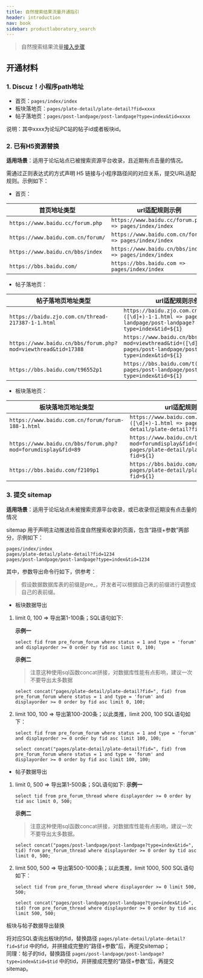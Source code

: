 ```yaml
---
title: 自然搜索结果流量开通指引
header: introduction
nav: book
sidebar: productlaboratory_search
---
```






> 自然搜索结果流量[接入步骤](https://smartprogram.baidu.com/docs/introduction/intro/)

##  开通材料
  

###  1.  Discuz！小程序path地址  


* 首页：`pages/index/index ` 
* 板块落地页：`pages/plate-detail/plate-detail?fid=xxxx  `
* 帖子落地页：`pages/post-landpage/post-landpage?type=index&tid=xxxx`

说明：其中xxxx为论坛PC站的帖子id或者板块id。

###  2.  已有H5资源替换  

**适用场景**：适用于论坛站点已被搜索资源平台收录，且近期有点击量的情况。

需通过正则表达式的方式声明 H5 链接与小程序路径间的对应关系，提交URL适配规则。示例如下：

- 首页：

|首页地址类型 | url适配规则示例 | 
|---|---|
|`https://www.baidu.cc/forum.php` |`https://www.baidu.cc/forum.php => pages/index/index`| 
|`https://www.baidu.com.cn/forum/`|`https://www.baidu.com.cn/forum/ => pages/index/index` | 
|`https://www.baidu.cn/bbs/index`|`https://www.baidu.cn/bbs/index => pages/index/index`  | 
|`https://bbs.baidu.com/ `|`https://bbs.baidu.com => pages/index/index ` | 


- 帖子落地页：

|帖子落地页地址类型 | url适配规则示例 | 
|---|---|
|`https://baidu.zjo.com.cn/thread-217387-1-1.html `|`https://baidu.zjo.com.cn/thread-([\d]+)-1-1.html => pages/post-landpage/post-landpage?type=index&tid=${1} `| 
|`https://www.baidu.cn/bbs/forum.php?mod=viewthread&tid=17388` |`https://www.baidu.cn/bbs/forum.php?mod=viewthread&tid=([\d]+) => pages/post-landpage/post-landpage?type=index&tid=${1}` | 
|`https://bbs.baidu.com/t96552p1` |`https://bbs.baidu.com/t([\d]+)p1 => pages/post-landpage/post-landpage?type=index&tid=${1}`| 


- 板块落地页：

|板块落地页地址类型 | url适配规则示例 | 
|---|---|
|`https://www.baidu.com.cn/forum/forum-188-1.html` |`https://www.baidu.com.cn/forum/forum-([\d]+)-1.html => pages/plate-detail/plate-detail?fid=${1} `| 
| `https://www.baidu.cn/bbs/forum.php?mod=forumdisplay&fid=89`|`https://www.baidu.cn/bbs/forum.php?mod=forumdisplay&fid=([\d]+) => pages/plate-detail/plate-detail?fid=${1}`  | 
|`https://bbs.baidu.com/f2109p1 `|`https://bbs.baidu.com/f([\d]+)p1 => pages/plate-detail/plate-detail?fid=${1}` | 


###  3.  提交 sitemap 

**适用场景**：适用于论坛站点未被搜索资源平台收录，或已收录但近期没有点击量的情况

sitemap 用于声明主动推送给百度自然搜索收录的页面，包含“路径+参数”两部分，示例如下：

```
pages/index/index  
pages/plate-detail/plate-detail?fid=1234  
pages/post-landpage/post-landpage?type=index&tid=1234  
```

其中，参数导出命令行如下，供参考：

> 假设数据数据库表的前缀是pre_，开发者可以根据自己表的前缀进行调整成自己的表前缀。

* 板块数据导出 

1. limit 0, 100 => 导出第1-100条；SQL语句如下:
	
	**示例一**
	```	
	select fid from pre_forum_forum where status = 1 and type = 'forum' and displayorder >= 0 order by fid asc limit 0, 100;
	``` 
	
	**示例二**

	> 注意这种使用sql函数concat拼接，对数据库性能有点影响，建议一次不要导出太多数据

	```	
	select concat("pages/plate-detail/plate-detail?fid=", fid) from pre_forum_forum where status = 1 and type = 'forum' and displayorder >= 0 order by fid asc limit 0, 100;
	```	
2. limit 100, 100 => 导出第100-200条；以此类推，limit 200, 100 SQL语句如下：
	```	
	select fid from pre_forum_forum where status = 1 and type = 'forum' and displayorder >= 0 order by fid asc limit 100, 100;
	```	
	```	
	select concat("pages/plate-detail/plate-detail?fid=", fid) from pre_forum_forum where status = 1 and type = 'forum' and displayorder >= 0 order by fid asc limit 100, 100;
	```	
* 帖子数据导出 
  
1. limit 0, 500 => 导出第1-500条；SQL语句如下:
	**示例一**
	```	
	select tid from pre_forum_thread where displayorder >= 0 order by tid asc limit 0, 500;
	```	

	**示例二**
	>注意这种使用sql函数concat拼接，对数据库性能有点影响，建议一次不要导出太多数据。
	
	```	
	select concat("pages/post-landpage/post-landpage?type=index&tid=", tid) from pre_forum_thread where displayorder >= 0 order by tid asc limit 0, 500;
	```	
2. limit 500, 500 => 导出第500-1000条；以此类推，limit 1000, 500 SQL语句如下：
	```	
	select tid from pre_forum_thread where displayorder >= 0 limit 500, 500;
	```	
	```	
	select concat("pages/post-landpage/post-landpage?type=index&tid=", tid) from pre_forum_thread where displayorder >= 0 order by tid asc limit 500, 500;
	```	
	 
  板块与帖子数据导出替换    

将对应SQL查询出板块的fid，替换路径 `pages/plate-detail/plate-detail?fid=$fid` 中的fid，并拼接成完整的“路径+参数”后，再提交sitemap；  
同理：帖子的tid，替换路径 `pages/post-landpage/post-landpage?type=index&tid=$tid` 中的tid，并拼接成完整的“路径+参数”后，再提交sitemap。

 

 